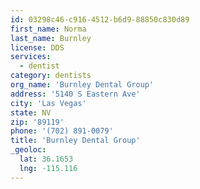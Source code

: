 ```yaml
---
id: 03298c46-c916-4512-b6d9-88850c830d89
first_name: Norma
last_name: Burnley
license: DDS
services:
  - dentist
category: dentists
org_name: 'Burnley Dental Group'
address: '5140 S Eastern Ave'
city: 'Las Vegas'
state: NV
zip: '89119'
phone: '(702) 891-0079'
title: 'Burnley Dental Group'
_geoloc:
  lat: 36.1653
  lng: -115.116
---
```


